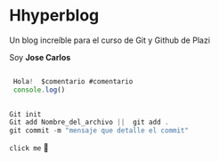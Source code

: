 # Hhyperblog
Un blog increíble  para el curso de Git y Github de Plazi


Soy **Jose Carlos**

```javascript

 Hola!  $comentario #comentario
 console.log()
 
```

```javascript
Git init
Git add Nombre_del_archivo ||  git add .
git commit -m "mensaje que detalle el commit" 
```

`click me` 👋

